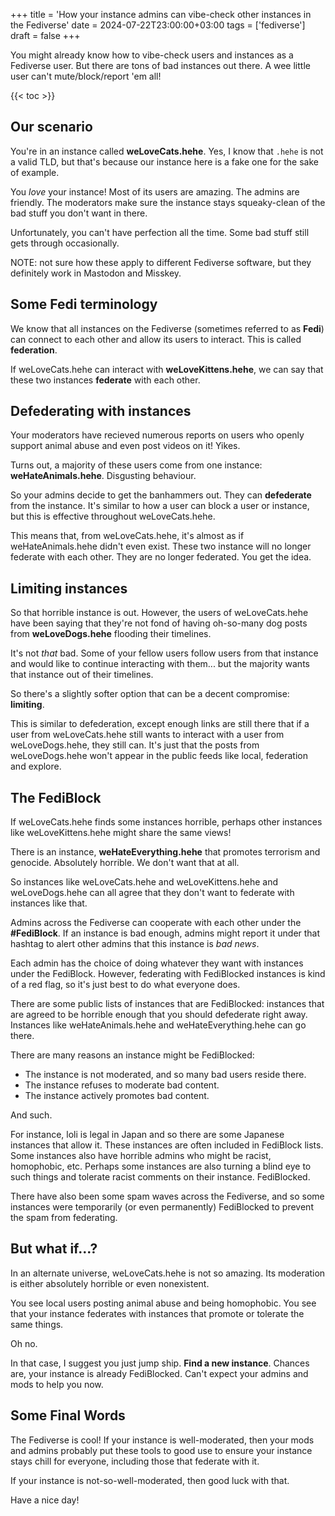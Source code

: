 +++
title = 'How your instance admins can vibe-check other instances in the Fediverse'
date = 2024-07-22T23:00:00+03:00
tags = ['fediverse']
draft = false
+++

You might already know how to vibe-check users and instances as a Fediverse user. But there are tons of bad instances out there. A wee little user can't mute/block/report 'em all!

{{< toc >}}

## Our scenario

You're in an instance called **weLoveCats.hehe**. Yes, I know that `.hehe` is not a valid TLD, but that's because our instance here is a fake one for the sake of example.

You *love* your instance! Most of its users are amazing. The admins are friendly. The moderators make sure the instance stays squeaky-clean of the bad stuff you don't want in there.

Unfortunately, you can't have perfection all the time. Some bad stuff still gets through occasionally.

NOTE: not sure how these apply to different Fediverse software, but they definitely work in Mastodon and Misskey.

## Some Fedi terminology

We know that all instances on the Fediverse (sometimes referred to as **Fedi**) can connect to each other and allow its users to interact. This is called **federation**.

If weLoveCats.hehe can interact with **weLoveKittens.hehe**, we can say that these two instances **federate** with each other.

## Defederating with instances

Your moderators have recieved numerous reports on users who openly support animal abuse and even post videos on it! Yikes.

Turns out, a majority of these users come from one instance: **weHateAnimals.hehe**. Disgusting behaviour.

So your admins decide to get the banhammers out. They can **defederate** from the instance. It's similar to how a user can block a user or instance, but this is effective throughout weLoveCats.hehe.

This means that, from weLoveCats.hehe, it's almost as if weHateAnimals.hehe didn't even exist. These two instance will no longer federate with each other. They are no longer federated. You get the idea.

## Limiting instances

So that horrible instance is out. However, the users of weLoveCats.hehe have been saying that they're not fond of having oh-so-many dog posts from **weLoveDogs.hehe** flooding their timelines.

It's not *that* bad. Some of your fellow users follow users from that instance and would like to continue interacting with them... but the majority wants that instance out of their timelines.

So there's a slightly softer option that can be a decent compromise: **limiting**. 

This is similar to defederation, except enough links are still there that if a user from weLoveCats.hehe still wants to interact with a user from weLoveDogs.hehe, they still can. It's just that the posts from weLoveDogs.hehe won't appear in the public feeds like local, federation and explore.

## The FediBlock

If weLoveCats.hehe finds some instances horrible, perhaps other instances like weLoveKittens.hehe might share the same views!

There is an instance, **weHateEverything.hehe** that promotes terrorism and genocide. Absolutely horrible. We don't want that at all.

So instances like weLoveCats.hehe and weLoveKittens.hehe and weLoveDogs.hehe can all agree that they don't want to federate with instances like that.

Admins across the Fediverse can cooperate with each other under the **\#FediBlock**. If an instance is bad enough, admins might report it under that hashtag to alert other admins that this instance is *bad news*.

Each admin has the choice of doing whatever they want with instances under the FediBlock. However, federating with FediBlocked instances is kind of a red flag, so it's just best to do what everyone does.

There are some public lists of instances that are FediBlocked: instances that are agreed to be horrible enough that you should defederate right away. Instances like weHateAnimals.hehe and weHateEverything.hehe can go there.

There are many reasons an instance might be FediBlocked:
- The instance is not moderated, and so many bad users reside there.
- The instance refuses to moderate bad content.
- The instance actively promotes bad content.

And such. 

For instance, loli is legal in Japan and so there are some Japanese instances that allow it. These instances are often included in FediBlock lists. Some instances also have horrible admins who might be racist, homophobic, etc. Perhaps some instances are also turning a blind eye to such things and tolerate racist comments on their instance. FediBlocked.

There have also been some spam waves across the Fediverse, and so some instances were temporarily (or even permanently) FediBlocked to prevent the spam from federating. 

## But what if...?

In an alternate universe, weLoveCats.hehe is not so amazing. Its moderation is either absolutely horrible or even nonexistent.

You see local users posting animal abuse and being homophobic. You see that your instance federates with instances that promote or tolerate the same things.

Oh no.

In that case, I suggest you just jump ship. **Find a new instance**. Chances are, your instance is already FediBlocked. Can't expect your admins and mods to help you now.

## Some Final Words

The Fediverse is cool! If your instance is well-moderated, then your mods and admins probably put these tools to good use to ensure your instance stays chill for everyone, including those that federate with it.

If your instance is not-so-well-moderated, then good luck with that.

Have a nice day!
